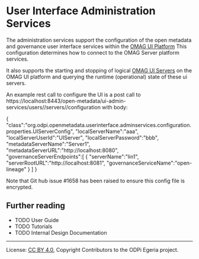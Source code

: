 <!-- SPDX-License-Identifier: CC-BY-4.0 -->
<!-- Copyright Contributors to the ODPi Egeria project. -->
 
# User Interface Administration Services

The administration services support the configuration of the open metadata and governance user interface services
within the [OMAG UI Platform](docs/concepts/omag-ui-platform.md)
This configuration determines how to connect to the OMAG Server platform services.

It also supports the starting and stopping of logical [OMAG UI Servers](docs/concepts/logical-ui-server.md)
on the OMAG UI platform and querying the runtime (operational) state of these ui servers.


An example rest call to configure the UI is a post call to https://localhost:8443/open-metadata/ui-admin-services/users/<userid>/servers/<server>/configuration
with body:

{
   "class":"org.odpi.openmetadata.userinterface.adminservices.configuration.properties.UIServerConfig",
   "localServerName":"aaa",
   "localServerUserId":"UIServer",
   "localServerPassword":"bbb",
   "metadataServerName":"Server1",
   "metadataServerURL":"http://localhost:8080",
   "governanceServerEndpoints":[
      {
         "serverName":"lin1",
         "serverRootURL":"http://localhost:8081",
         "governanceServiceName":"open-lineage"
      }
   ]
}


Note that Git hub issue #1658 has been raised to ensure this config file is encrypted.

## Further reading

* TODO User Guide
* TODO Tutorials
* TODO Internal Design Documentation

----
License: [CC BY 4.0](https://creativecommons.org/licenses/by/4.0/),
Copyright Contributors to the ODPi Egeria project.